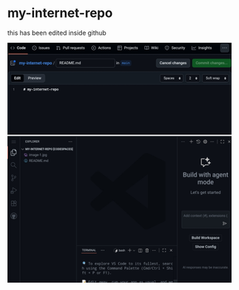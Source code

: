 # my-internet-repo

this has been edited inside github

![screenshot](./image-1.jpg)
![screenshot2](./image-2.jpg)